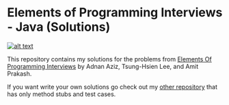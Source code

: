 # Elements of Programming Interviews - Java (Solutions)

[![alt text][eopi]][Elements of Programming Interviews]

This repository contains my solutions for the problems from
[Elements Of Programming Interviews] by Adnan Aziz, Tsung-Hsien Lee, and Amit Prakash. 

If you want write your own solutions go check out my [other repository] that has only method stubs and test cases.


[Elements of Programming Interviews]:http://amzn.to/2pMWIWH
[other repository]:https://github.com/gardncl/elements-of-programming-interviews
[eopi]:eopi.jpg?raw=true

